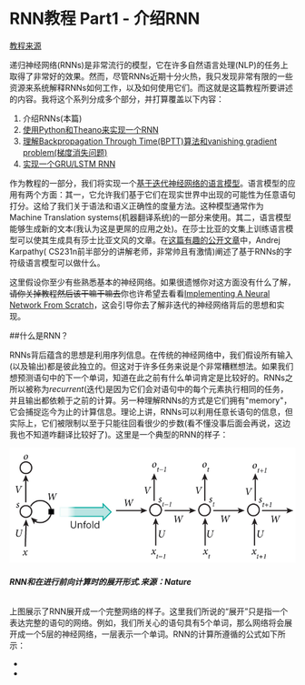 # RNN教程 Part1 - 介绍RNN

[教程来源](http://www.wildml.com/2015/09/recurrent-neural-networks-tutorial-part-1-introduction-to-rnns/)

递归神经网络(RNNs)是非常流行的模型，它在许多自然语言处理(NLP)的任务上取得了非常好的效果。然而，尽管RNNs近期十分火热，我只发现非常有限的一些资源来系统解释RNNs如何工作，以及如何使用它们。而这就是这篇教程所要讲述的内容。我将这个系列分成多个部分，并打算覆盖以下内容：

1. 介绍RNNs(本篇)
2. [使用Python和Theano来实现一个RNN](http://www.wildml.com/2015/09/recurrent-neural-networks-tutorial-part-2-implementing-a-language-model-rnn-with-python-numpy-and-theano/)
3. [理解Backpropagation Through Time(BPTT)算法和vanishing gradient problem(梯度消失问题)](http://www.wildml.com/2015/10/recurrent-neural-networks-tutorial-part-3-backpropagation-through-time-and-vanishing-gradients/)
4. [实现一个GRU/LSTM RNN](http://www.wildml.com/2015/10/recurrent-neural-network-tutorial-part-4-implementing-a-grulstm-rnn-with-python-and-theano/)

作为教程的一部分，我们将实现一个[基于迭代神经网络的语言模型](http://www.fit.vutbr.cz/research/groups/speech/publi/2010/mikolov_interspeech2010_IS100722.pdf)。语言模型的应用有两个方面：其一，它允许我们基于它们在现实世界中出现的可能性为任意语句打分。这给了我们关于语法和语义正确性的度量方法。这种模型通常作为Machine Translation systems(机器翻译系统)的一部分来使用。其二，语言模型能够生成新的文本(我认为这是更屌的应用之处)。在莎士比亚的文集上训练语言模型可以使其生成具有莎士比亚文风的文章。在[这篇有趣的公开文章](http://karpathy.github.io/2015/05/21/rnn-effectiveness/)中，Andrej Karpathy( CS231n前半部分的讲解老师，非常帅且有激情)阐述了基于RNNs的字符级语言模型可以做什么。

这里假设你至少有些熟悉基本的神经网络。如果很遗憾你对这方面没有什么了解，~~请你关掉教程然后该干嘛干嘛去~~你也许希望去看看[Implementing A Neural Network From Scratch](http://www.wildml.com/2015/09/implementing-a-neural-network-from-scratch/)，这会引导你去了解非迭代的神经网络背后的思想和实现。

##什么是RNN？

RNNs背后蕴含的思想是利用序列信息。在传统的神经网络中，我们假设所有输入(以及输出)都是彼此独立的。但这对于许多任务来说是个非常糟糕想法。如果我们想预测语句中的下一个单词，知道在此之前有什么单词肯定是比较好的。RNNs之所以被称为*recurrent*(迭代)是因为它们会对语句中的每个元素执行相同的任务，并且输出都依赖于之前的计算。另一种理解RNNs的方式是它们拥有"memory"，它会捕捉迄今为止的计算信息。理论上讲，RNNs可以利用任意长语句的信息，但实际上，它们被限制以至于只能往回看很少的步数(看不懂没事后面会再说，这边我也不知道咋翻译比较好了)。这里是一个典型的RNN的样子：

![Nature上的RNN图](./img/rnn.jpg)
###### **RNN和在进行前向计算时的展开形式.来源：Nature**

上图展示了RNN展开成一个完整网络的样子。这里我们所说的“展开”只是指一个表达完整的语句的网络。例如，我们所关心的语句具有5个单词，那么网络将会展开成一个5层的神经网络，一层表示一个单词。RNN的计算所遵循的公式如下所示：

* 
* 



